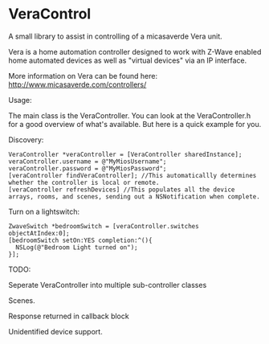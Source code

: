 VeraControl
===========

A small library to assist in controlling of a micasaverde Vera unit. 

Vera is a home automation controller designed to work with Z-Wave enabled home automated devices as well as "virtual devices" via an IP interface.

More information on Vera can be found here:
http://www.micasaverde.com/controllers/

Usage:

The main class is the VeraController. You can look at the VeraController.h for a good overview of what's available. But here is a quick example for you.

Discovery:
```
VeraController *veraController = [VeraController sharedInstance];
veraController.username = @"MyMiosUsername";
veraController.password = @"MyMiosPassword";
[veraController findVeraController]; //This automaticallly determines whether the controller is local or remote.
[veraController refreshDevices] //This populates all the device arrays, rooms, and scenes, sending out a NSNotification when complete.
```

Turn on a lightswitch:
```
ZwaveSwitch *bedroomSwitch = [veraController.switches objectAtIndex:0];
[bedroomSwitch setOn:YES completion:^(){
  NSLog(@"Bedroom Light turned on");
}];
```
TODO:

Seperate VeraController into multiple sub-controller classes

Scenes.

Response returned in callback block

Unidentified device support.
